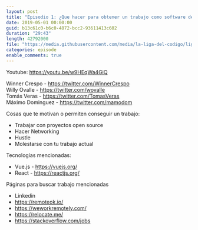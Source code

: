 ```yaml
---
layout: post
title: "Episodio 1: ¿Que hacer para obtener un trabajo como software developer?"
date: 2019-05-01 00:00:00
guid: b13c61c0-b6c0-4872-bcc2-93611413c602
duration: "29:43"
length: 42792000
file: "https://media.githubusercontent.com/media/la-liga-del-codigo/ligadelcodigo/master/files/2019-05-01-Que-hacer-para-obtener-un-trabajo-como-software-developer.mp3"
categories: episode
enable_comments: true
---
```


Youtube: https://youtu.be/w9HEqWa4GiQ

Winner Crespo - https://twitter.com/WinnerCrespo
<br/>Willy Ovalle - https://twitter.com/wovalle
<br/>Tomás Veras - https://twitter.com/TomasVeras
<br/>Máximo Dominguez - https://twitter.com/mamodom

Cosas que te motivan o permiten conseguir un trabajo:
- Trabajar con proyectos open source
- Hacer Networking
- Hustle
- Molestarse con tu trabajo actual

Tecnologías mencionadas:
- Vue.js - https://vuejs.org/
- React - https://reactjs.org/

Páginas para buscar trabajo mencionadas
- Linkedin
- https://remoteok.io/
- https://weworkremotely.com/
- https://relocate.me/
- https://stackoverflow.com/jobs
